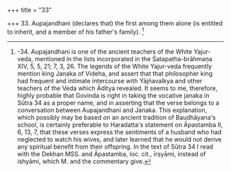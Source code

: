 +++
title = "33"

+++
33. Aupajandhani (declares that) the first among them alone (is entitled to inherit, and a member of his father's family). [^30] 


[^30]:  -34. Aupajandhani is one of the ancient teachers of the White Yajur-veda, mentioned in the lists incorporated in the Śatapatha-brāhmaṇa XIV, 5, 5, 21; 7, 3, 26. The legends of the White Yajur-veda frequently mention king Janaka of Videha, and assert that that philosopher king had frequent and intimate intercourse with Yājñavalkya and other teachers of the Veda which Āditya revealed. It seems to me, therefore, highly probable that Govinda is right in taking the vocative janaka in Sūtra 34 as a proper name, and in asserting that the verse belongs to a conversation between Aupajandhani and Janaka. This explanation, which possibly may be based on an ancient tradition of Baudhāyana's school, is certainly preferable to Haradatta's statement on Āpastamba II, 6, 13, 7, that these verses express the sentiments of a husband who had neglected to watch his wives, and later learned that he would not derive any spiritual benefit from their offspring. In the text of Sūtra 34 I read with the Dekhan MSS. and Āpastamba, loc. cit., īrṣyāmi, instead of ishyāmi, which M. and the commentary give.

